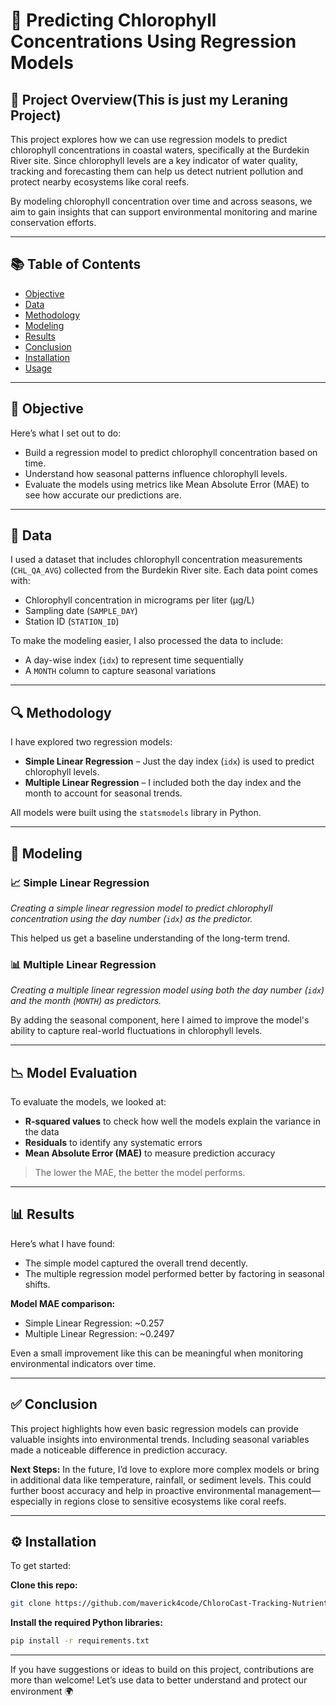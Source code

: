 # 🌿 Predicting Chlorophyll Concentrations Using Regression Models

## 🌊 Project Overview(This is just my Leraning Project)

This project explores how we can use regression models to predict chlorophyll concentrations in coastal waters, specifically at the Burdekin River site. Since chlorophyll levels are a key indicator of water quality, tracking and forecasting them can help us detect nutrient pollution and protect nearby ecosystems like coral reefs.

By modeling chlorophyll concentration over time and across seasons, we aim to gain insights that can support environmental monitoring and marine conservation efforts.

---

## 📚 Table of Contents

* [Objective](#🌟-objective)
* [Data](#🧪-data)
* [Methodology](#🔍-methodology)
* [Modeling](#🧠-modeling)
* [Results](#📉-results)
* [Conclusion](#✅-conclusion)
* [Installation](#⚙%ef%b8%8f-installation)
* [Usage](#🚀-usage)

---

## 🌟 Objective

Here’s what I set out to do:
* Build a regression model to predict chlorophyll concentration based on time.
* Understand how seasonal patterns influence chlorophyll levels.
* Evaluate the models using metrics like Mean Absolute Error (MAE) to see how accurate our predictions are.

---

## 🧪 Data

I used a dataset that includes chlorophyll concentration measurements (`CHL_QA_AVG`) collected from the Burdekin River site. Each data point comes with:
* Chlorophyll concentration in micrograms per liter (µg/L)
* Sampling date (`SAMPLE_DAY`)
* Station ID (`STATION_ID`)

To make the modeling easier, I also processed the data to include:
* A day-wise index (`idx`) to represent time sequentially
* A `MONTH` column to capture seasonal variations

---

## 🔍 Methodology

I have explored two regression models:
* **Simple Linear Regression** – Just the day index (`idx`) is used to predict chlorophyll levels.
* **Multiple Linear Regression** – I included both the day index and the month to account for seasonal trends.

All models were built using the `statsmodels` library in Python.

---

## 🧠 Modeling

### 📈 Simple Linear Regression

*Creating a simple linear regression model to predict chlorophyll concentration using the day number (`idx`) as the predictor.*

This helped us get a baseline understanding of the long-term trend.

### 📊 Multiple Linear Regression

*Creating a multiple linear regression model using both the day number (`idx`) and the month (`MONTH`) as predictors.*

By adding the seasonal component, here I aimed to improve the model's ability to capture real-world fluctuations in chlorophyll levels.

---

## 📉 Model Evaluation

To evaluate the models, we looked at:
* **R-squared values** to check how well the models explain the variance in the data
* **Residuals** to identify any systematic errors
* **Mean Absolute Error (MAE)** to measure prediction accuracy

> The lower the MAE, the better the model performs.

---

## 📊 Results

Here’s what I have found:
* The simple model captured the overall trend decently.
* The multiple regression model performed better by factoring in seasonal shifts.

**Model MAE comparison:**
* Simple Linear Regression: \~0.257
* Multiple Linear Regression: \~0.2497

Even a small improvement like this can be meaningful when monitoring environmental indicators over time.

---

## ✅ Conclusion
This project highlights how even basic regression models can provide valuable insights into environmental trends. Including seasonal variables made a noticeable difference in prediction accuracy.

**Next Steps:**
In the future, I’d love to explore more complex models or bring in additional data like temperature, rainfall, or sediment levels. This could further boost accuracy and help in proactive environmental management—especially in regions close to sensitive ecosystems like coral reefs.

---

## ⚙️ Installation

To get started:

**Clone this repo:**

```bash
git clone https://github.com/maverick4code/ChloroCast-Tracking-Nutrient-Trends-in-Coral-Waters
```

**Install the required Python libraries:**

```bash
pip install -r requirements.txt
```

---


If you have suggestions or ideas to build on this project, contributions are more than welcome! Let’s use data to better understand and protect our environment 🌍
